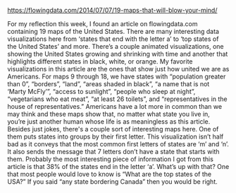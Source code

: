 https://flowingdata.com/2014/07/07/19-maps-that-will-blow-your-mind/

For my reflection this week, I found an article on flowingdata.com containing 19 maps of the United States. There are many interesting data visualizations here from ‘states that end with the letter a’ to ‘top states of the United States’ and more. There’s a couple animated visualizations, one showing the United States growing and shrinking with time and another that highlights different states in black, white, or orange. My favorite visualizations in this article are the ones that show just how united we are as Americans. For maps 9 through 18, we have states with “population greater than 0”, “borders”, “land”, “areas shaded in black”, “a name that is not ‘Marty McFly’”, “access to sunlight”, “people who sleep at night”, “vegetarians who eat meat”, “at least 26 toilets”, and “representatives in the house of representatives.” Americans have a lot more in common than we may think and these maps show that, no matter what state you live in, you’re just another human whose life is as meaningless as this article. Besides just jokes, there's a couple sort of interesting maps here. One of them puts states into groups by their first letter. This visualization isn’t half bad as it conveys that the most common first letters of states are ‘m’ and ‘n’. It also sends the message that 7 letters don’t have a state that starts with them. Probably the most interesting piece of information I got from this article is that 38% of the states end in the letter ‘a’. What’s up with that? One that most people would love to know is “What are the top states of the USA?” If you said “any state bordering Canada” then you would be right.

